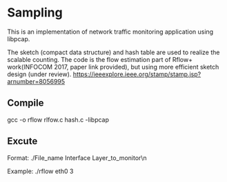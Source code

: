 # Sampling
This is an implementation of network traffic monitoring application using libpcap. 

The sketch (compact data structure) and hash table are used to realize the scalable counting.
The code is the flow estimation part of Rflow+ work(INFOCOM 2017, paper link provided), but using more efficient sketch design (under review). 
https://ieeexplore.ieee.org/stamp/stamp.jsp?arnumber=8056995

<h2> Compile</h2>

gcc -o rflow rlfow.c hash.c -libpcap


<h2>Excute</h2>
Format: ./File_name Interface Layer_to_monitor\n

Example: ./rflow eth0 3
